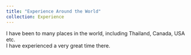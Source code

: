 ```yaml
---
title: "Experience Around the World"
collection: Experience
---
```



I have been to many places in the world, including Thailand, Canada, USA etc.  
I have experienced a very great time there.
